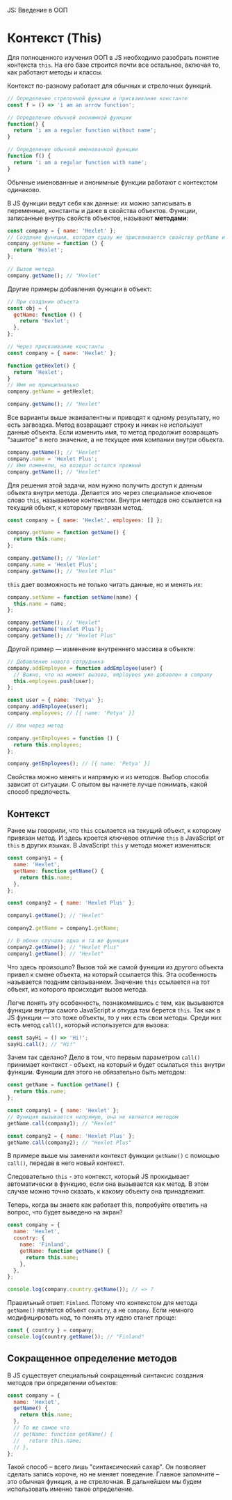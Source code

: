 JS: Введение в ООП

# Контекст (This)

Для полноценного изучения ООП в JS необходимо разобрать понятие контекста `this`. На его базе строится почти все остальное, включая то, как работают методы и классы.

Контекст по-разному работает для обычных и стрелочных функций.

```javascript
// Определение стрелочной функции и присваивание константе
const f = () => 'i am an arrow function';

// Определение обычной анонимной функции
function() {
  return 'i am a regular function without name';
}

// Определение обычной именованной функции
function f() {
  return 'i am a regular function with name';
}
```

Обычные именованные и анонимные функции работают с контекстом одинаково.

В JS функции ведут себя как данные: их можно записывать в переменные, константы и даже в свойства объектов. Функции, записанные внутрь свойств объектов, называют **методами**:

```javascript
const company = { name: 'Hexlet' };
// Создание функции, которая сразу же присваивается свойству getName и становится методом
company.getName = function () {
  return 'Hexlet';
};

// Вызов метода
company.getName(); // "Hexlet"
```

Другие примеры добавления функции в объект:

```javascript
// При создании объекта
const obj = {
  getName: function () {
    return 'Hexlet';
  },
};

// Через присваивание константы
const company = { name: 'Hexlet' };

function getHexlet() {
  return 'Hexlet';
}
// Имя не принципиально
company.getName = getHexlet;

company.getName(); // "Hexlet"
```

Все варианты выше эквивалентны и приводят к одному результату, но есть загвоздка. Метод возвращает строку и никак не использует данные объекта. Если изменить имя, то метод продолжит возвращать "зашитое" в него значение, а не текущее имя компании внутри объекта.

```javascript
company.getName(); // "Hexlet"
company.name = 'Hexlet Plus';
// Имя поменяли, но возврат остался прежний
company.getName(); // "Hexlet"
```

Для решения этой задачи, нам нужно получить доступ к данным объекта внутри метода. Делается это через специальное ключевое слово `this`, называемое контекстом. Внутри методов оно ссылается на текущий объект, к которому привязан метод.

```javascript
const company = { name: 'Hexlet', employees: [] };

company.getName = function getName() {
  return this.name;
};

company.getName(); // "Hexlet"
company.name = 'Hexlet Plus';
company.getName(); // "Hexlet Plus"
```

`this` дает возможность не только читать данные, но и менять их:

```javascript
company.setName = function setName(name) {
  this.name = name;
};

company.getName(); // "Hexlet"
company.setName('Hexlet Plus');
company.getName(); // "Hexlet Plus"
```

Другой пример — изменение внутреннего массива в объекте:

```javascript
// Добавление нового сотрудника
company.addEmployee = function addEmployee(user) {
  // Важно, что на момент вызова, employees уже добавлен в company
  this.employees.push(user);
};

const user = { name: 'Petya' };
company.addEmployee(user);
company.employees; // [{ name: 'Petya' }]

// Или через метод

company.getEmployees = function () {
  return this.employees;
};

company.getEmployees(); // [{ name: 'Petya' }]
```

Свойства можно менять и напрямую и из методов. Выбор способа зависит от ситуации. С опытом вы начнете лучше понимать, какой способ предпочесть.

## Контекст

Ранее мы говорили, что `this` ссылается на текущий объект, к которому привязан метод. И здесь кроется ключевое отличие `this` в JavaScript от `this` в других языках. В JavaScript `this` у метода может измениться:

```javascript
const company1 = {
  name: 'Hexlet',
  getName: function getName() {
    return this.name;
  },
};

const company2 = { name: 'Hexlet Plus' };

company1.getName(); // "Hexlet"

company2.getName = company1.getName;

// В обоих случаях одна и та же функция
company2.getName(); // "Hexlet Plus"
company1.getName(); // "Hexlet"
```

Что здесь произошло? Вызов той же самой функции из другого объекта привел к смене объекта, на который ссылается this. Эта особенность называется поздним связыванием. Значение `this` ссылается на тот объект, из которого происходит вызов метода.

Легче понять эту особенность, познакомившись с тем, как вызываются функции внутри самого JavaScript и откуда там берется `this`. Так как в JS функции — это тоже объекты, то у них есть свои методы. Среди них есть метод `call()`, который используется для вызова:

```javascript
const sayHi = () => 'Hi!';
sayHi.call(); // "Hi!"
```

Зачем так сделано? Дело в том, что первым параметром `call()` принимает контекст - объект, на который и будет ссылаться `this` внутри функции. Функции для этого не обязательно быть методом:

```javascript
const getName = function getName() {
  return this.name;
};

const company1 = { name: 'Hexlet' };
// Функция вызывается напрямую, она не является методом
getName.call(company1); // "Hexlet"

const company2 = { name: 'Hexlet Plus' };
getName.call(company2); // "Hexlet Plus"
```

В примере выше мы заменили контекст функции `getName()` с помощью `call()`, передав в него новый контекст.

Следовательно `this` - это контекст, который JS прокидывает автоматически в функцию, если она вызывается как метод. В этом случае можно точно сказать, к какому объекту она принадлежит.

Теперь, когда вы знаете как работает this, попробуйте ответить на вопрос, что будет выведено на экран?

```javascript
const company = {
  name: 'Hexlet',
  country: {
    name: 'Finland',
    getName: function getName() {
      return this.name;
    },
  },
};

console.log(company.country.getName()); // => ?
```

Правильный ответ: `Finland`. Потому что контекстом для метода `getName()` является объект `country`, а не `company`. Если немного модифицировать код, то понять эту идею станет проще:

```javascript
const { country } = company;
console.log(country.getName()); // "Finland"
```

## Сокращенное определение методов

В JS существует специальный сокращенный синтаксис создания методов при определении объектов:

```javascript
const company = {
  name: 'Hexlet',
  getName() {
    return this.name;
  },
  // То же самое что
  // getName: function getName() {
  //   return this.name;
  // },
};
```

Такой способ – всего лишь "синтаксический сахар". Он позволяет сделать запись короче, но не меняет поведение. Главное запомните – это обычная функция, а не стрелочная. В дальнейшем мы будем использовать именно такое определение.
